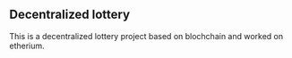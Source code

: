 ## Decentralized lottery

<p> This is a decentralized lottery project based on blochchain and worked on etherium. </p>